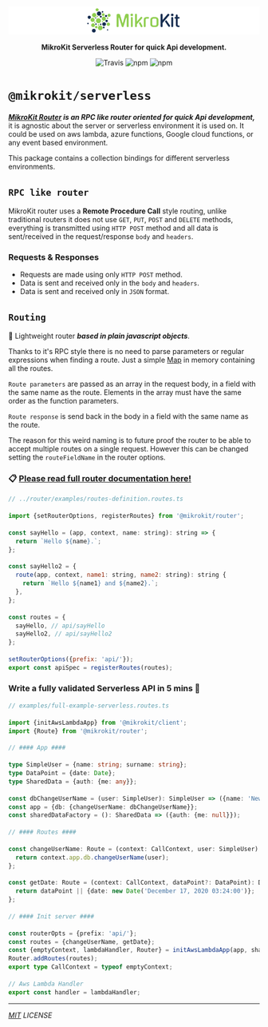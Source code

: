 <p align="center">
  <img alt="Typescript Serverless Apis at the speed of light" width="" src='../../assets/public/bannerx90.png?raw=true'>
</p>
<p align="center">
  <strong>MikroKit Serverless Router for quick Api development.
  </strong>
</p>
<p align=center>
  <img src="https://img.shields.io/travis/mikrokit/mikrokit.svg?style=flat-square&maxAge=86400" alt="Travis" style="max-width:100%;">
  <img src="https://img.shields.io/badge/code_style-prettier-ff69b4.svg?style=flat-square&maxAge=99999999" alt="npm"  style="max-width:100%;">
  <img src="https://img.shields.io/badge/license-MIT-97ca00.svg?style=flat-square&maxAge=99999999" alt="npm"  style="max-width:100%;">
</p>

# `@mikrokit/serverless`

**_[MikroKit Router](../router/README.md) is an RPC like router oriented for quick Api development,_** &nbsp; it is agnostic about the server or serverless environment it is used on. It could be used on aws lambda, azure functions, Google cloud functions, or any event based environment.

This package contains a collection bindings for different serverless environments.

## `RPC like router`

MikroKit router uses a **Remote Procedure Call** style routing, unlike traditional routers it does not use `GET`, `PUT`, `POST` and `DELETE` methods, everything is transmitted using `HTTP POST` method and all data is sent/received in the request/response `body` and `headers`.

### Requests & Responses

- Requests are made using only `HTTP POST` method.
- Data is sent and received only in the `body` and `headers`.
- Data is sent and received only in `JSON` format.

## `Routing`

🚀 Lightweight router **_based in plain javascript objects_**.

Thanks to it's RPC style there is no need to parse parameters or regular expressions when finding a route. Just a simple [Map](https://developer.mozilla.org/en-US/docs/Web/JavaScript/Reference/Global_Objects/Map) in memory containing all the routes.

`Route parameters` are passed as an array in the request body, in a field with the same name as the route. Elements in the array must have the same order as the function parameters.

`Route response` is send back in the body in a field with the same name as the route.

The reason for this weird naming is to future proof the router to be able to accept multiple routes on a single request. However this can be changed setting the `routeFieldName` in the router options.

### 📋 [Please read full router documentation here!](./packages/router/README.md)

```js
// ../router/examples/routes-definition.routes.ts

import {setRouterOptions, registerRoutes} from '@mikrokit/router';

const sayHello = (app, context, name: string): string => {
  return `Hello ${name}.`;
};

const sayHello2 = {
  route(app, context, name1: string, name2: string): string {
    return `Hello ${name1} and ${name2}.`;
  },
};

const routes = {
  sayHello, // api/sayHello
  sayHello2, // api/sayHello2
};

setRouterOptions({prefix: 'api/'});
export const apiSpec = registerRoutes(routes);
```

### Write a fully validated Serverless API in 5 mins 🚀

```ts
// examples/full-example-serverless.routes.ts

import {initAwsLambdaApp} from '@mikrokit/client';
import {Route} from '@mikrokit/router';

// #### App ####

type SimpleUser = {name: string; surname: string};
type DataPoint = {date: Date};
type SharedData = {auth: {me: any}};

const dbChangeUserName = (user: SimpleUser): SimpleUser => ({name: 'NewName', surname: user.surname});
const app = {db: {changeUserName: dbChangeUserName}};
const sharedDataFactory = (): SharedData => ({auth: {me: null}});

// #### Routes ####

const changeUserName: Route = (context: CallContext, user: SimpleUser) => {
  return context.app.db.changeUserName(user);
};

const getDate: Route = (context: CallContext, dataPoint?: DataPoint): DataPoint => {
  return dataPoint || {date: new Date('December 17, 2020 03:24:00')};
};

// #### Init server ####

const routerOpts = {prefix: 'api/'};
const routes = {changeUserName, getDate};
const {emptyContext, lambdaHandler, Router} = initAwsLambdaApp(app, sharedDataFactory, routerOpts);
Router.addRoutes(routes);
export type CallContext = typeof emptyContext;

// Aws Lambda Handler
export const handler = lambdaHandler;
```

---

_[MIT](../../LICENSE) LICENSE_
